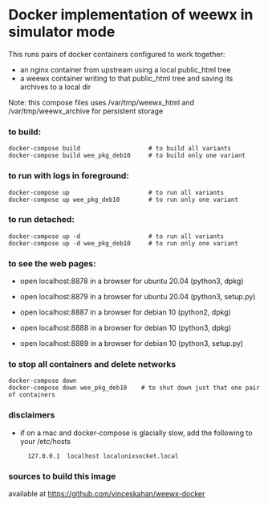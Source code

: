 
# Docker implementation of weewx in simulator mode

This runs pairs of docker containers configured to work together:

 * an nginx container from upstream using a local public_html tree
 * a weewx container writing to that public_html tree and saving its archives to a local dir

Note: this compose files uses /var/tmp/weewx_html and /var/tmp/weewx_archive for persistent storage

### to build:
    docker-compose build                   # to build all variants
    docker-compose build wee_pkg_deb10     # to build only one variant

### to run with logs in foreground:
    docker-compose up                      # to run all variants
    docker-compose up wee_pkg_deb10        # to run only one variant

### to run detached:
    docker-compose up -d                   # to run all variants
    docker-compose up -d wee_pkg_deb10     # to run only one variant

### to see the web pages:
  * open localhost:8878 in a browser for ubuntu 20.04 (python3, dpkg)
  * open localhost:8879 in a browser for ubuntu 20.04 (python3, setup.py)

  * open localhost:8887 in a browser for debian 10    (python2, dpkg)

  * open localhost:8888 in a browser for debian 10    (python3, dpkg)
  * open localhost:8889 in a browser for debian 10    (python3, setup.py)

### to stop all containers and delete networks
    docker-compose down 
    docker-compose down wee_pkg_deb10    # to shut down just that one pair of containers

### disclaimers
 * if on a mac and docker-compose is glacially slow, add the following to your /etc/hosts

         127.0.0.1	localhost localunixsocket.local

### sources to build this image
   available at https://github.com/vinceskahan/weewx-docker


